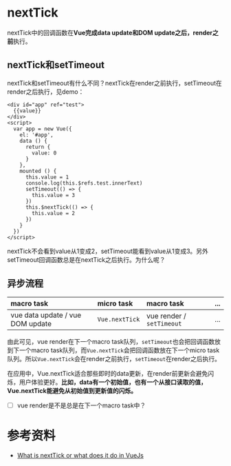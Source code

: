 # nextTick

nextTick中的回调函数在**Vue完成data update和DOM update之后，render之前**执行。

## nextTick和setTimeout

nextTick和setTimeout有什么不同？nextTick在render之前执行，setTimeout在render之后执行，见demo：

    <div id="app" ref="test">
      {{value}}
    </div>
    <script>
      var app = new Vue({
        el: '#app',
        data () {
          return {
            value: 0
          }
        },
        mounted () {
          this.value = 1
          console.log(this.$refs.test.innerText)
          setTimeout(() => {
            this.value = 3
          })
          this.$nextTick(() => {
            this.value = 2
          })
        }
      })
    </script>
    
nextTick不会看到value从1变成2，setTimeout能看到value从1变成3。另外setTimeout回调函数总是在nextTick之后执行。为什么呢？

## 异步流程

| **macro task** | **micro task** | **macro task** | ... |
| :--- | :--- | :--- | :--- |
| vue data update / vue DOM update | `Vue.nextTick` | vue render / `setTimeout` | ... |

由此可见，vue render在下一个macro task队列，`setTimeout`也会把回调函数放到下一个macro task队列，而`Vue.nextTick`会把回调函数放在下一个micro task队列。所以`Vue.nextTick`会在render之前执行，`setTimeout`在render之后执行。

在应用中，Vue.nextTick适合那些即时的data更新，在render前更新会避免闪烁，用户体验更好。**比如，data有一个初始值，也有一个从接口读取的值，Vue.nextTick能避免从初始值到更新值的闪烁。**

- [ ] vue render是不是总是在下一个macro task中？

# 参考资料

* [What is nextTick or what does it do in VueJs](https://stackoverflow.com/questions/47634258/what-is-nexttick-or-what-does-it-do-in-vuejs)